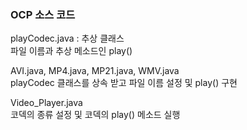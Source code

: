 ### OCP 소스 코드
playCodec.java : 추상 클래스  
파일 이름과 추상 메소드인 play()  
  
AVI.java, MP4.java, MP21.java, WMV.java  
playCodec 클래스를 상속 받고 파일 이름 설정 및 play() 구현  
  
Video_Player.java  
코덱의 종류 설정 및 코덱의 play() 메소드 실행  
